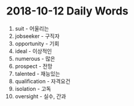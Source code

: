 # 2018-10-12 Daily Words

1. suit - 어울리는
2. jobseeker - 구직자
3. opportunity - 기회
4. ideal - 이상적인
5. numerous - 많은
6. prospect - 전망
7. talented - 재능있는
8. qualification - 자격요건
9. isolation - 고독
10. oversight - 실수, 간과
